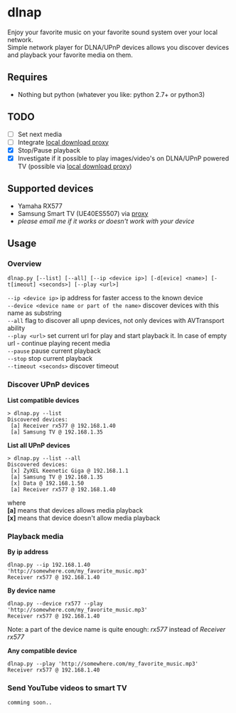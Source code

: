 # dlnap
Enjoy your favorite music on your favorite sound system over your local network.  
Simple network player for DLNA/UPnP devices allows you discover devices and playback your favorite media on them.

## Requires
 * Nothing but python (whatever you like: python 2.7+ or python3)
 
## TODO
- [ ] Set next media
- [ ] Integrate [local download proxy](https://github.com/cherezov/red)
- [x] Stop/Pause playback
- [x] Investigate if it possible to play images/video's on DLNA/UPnP powered TV (possible via [local download proxy](https://github.com/cherezov/red))
 
## Supported devices
 * Yamaha RX577
 * Samsung Smart TV (UE40ES5507) via [proxy](https://github.com/cherezov/red)
 * _please email me if it works or doesn't work with your device_
 
## Usage
### Overview
```
dlnap.py [--list] [--all] [--ip <device ip>] [-d[evice] <name>] [-t[imeout] <seconds>] [--play <url>]
```
```--ip <device ip>```  ip address for faster access to the known device  
```--device <device name or part of the name>``` discover devices with this name as substring  
```--all``` flag to discover all upnp devices, not only devices with AVTransport ability  
```--play <url>``` set current url for play and start playback it. In case of empty url - continue playing recent media  
```--pause``` pause current playback  
```--stop``` stop current playback  
```--timeout <seconds>``` discover timeout  

### Discover UPnP devices
**List compatible devices**
```
> dlnap.py --list
Discovered devices:
 [a] Receiver rx577 @ 192.168.1.40
 [a] Samsung TV @ 192.168.1.35
```

**List all UPnP devices**
```
> dlnap.py --list --all
Discovered devices:
 [x] ZyXEL Keenetic Giga @ 192.168.1.1
 [a] Samsung TV @ 192.168.1.35
 [x] Data @ 192.168.1.50
 [a] Receiver rx577 @ 192.168.1.40
```  
where  
**[a]** means that devices allows media playback  
**[x]** means that device doesn't allow media playback  


### Playback media
**By ip address**
```
dlnap.py --ip 192.168.1.40 'http://somewhere.com/my_favorite_music.mp3'
Receiver rx577 @ 192.168.1.40
```

**By device name**
```
dlnap.py --device rx577 --play 'http://somewhere.com/my_favorite_music.mp3'
Receiver rx577 @ 192.168.1.40
```
Note: a part of the device name is quite enough: *rx577* instead of *Receiver rx577*

**Any compatible device**
```
dlnap.py --play 'http://somewhere.com/my_favorite_music.mp3'
Receiver rx577 @ 192.168.1.40
```

### Send YouTube videos to smart TV
```
comming soon..
```

